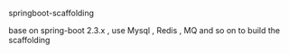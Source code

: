 springboot-scaffolding

base on spring-boot 2.3.x , 
use Mysql , Redis , MQ  and so on to build the scaffolding
